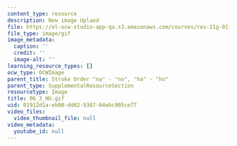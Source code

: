 ```yaml
---
content_type: resource
description: New image Uplaod
file: https://ol-ocw-studio-app-qa.s3.amazonaws.com/courses/res-21g-01-kana-spring-2010/01912d1aeb00dd02936764ebc905ce77_06_3_HU.gif
file_type: image/gif
image_metadata:
  caption: ''
  credit: ''
  image-alt: ''
learning_resource_types: []
ocw_type: OCWImage
parent_title: Stroke Order "na" - "no", "ha" - "ho"
parent_type: SupplementalResourceSection
resourcetype: Image
title: 06_3_HU.gif
uid: 01912d1a-eb00-dd02-9367-64ebc905ce77
video_files:
  video_thumbnail_file: null
video_metadata:
  youtube_id: null
---
```


